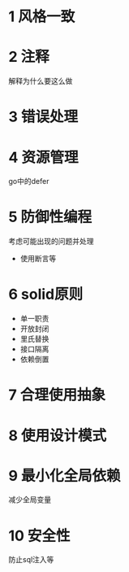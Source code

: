 # 1	风格一致
# 2	注释
解释为什么要这么做
# 3	错误处理
# 4	资源管理
go中的defer
# 5	防御性编程
考虑可能出现的问题并处理
- 使用断言等
# 6	solid原则
- 单一职责
- 开放封闭
- 里氏替换
- 接口隔离
- 依赖倒置
# 7	合理使用抽象
# 8	使用设计模式
# 9	最小化全局依赖
减少全局变量
# 10	安全性
防止sql注入等


